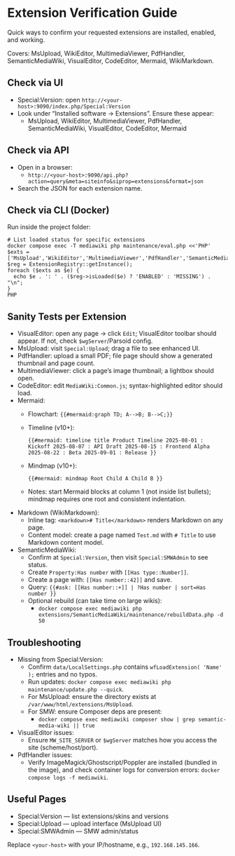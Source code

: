 # Extension Verification Guide

Quick ways to confirm your requested extensions are installed, enabled, and working.

Covers: MsUpload, WikiEditor, MultimediaViewer, PdfHandler, SemanticMediaWiki, VisualEditor, CodeEditor, Mermaid, WikiMarkdown.

## Check via UI
- Special:Version: open `http://<your-host>:9090/index.php/Special:Version`
- Look under “Installed software → Extensions”. Ensure these appear:
  - MsUpload, WikiEditor, MultimediaViewer, PdfHandler, SemanticMediaWiki, VisualEditor, CodeEditor, Mermaid

## Check via API
- Open in a browser:
  - `http://<your-host>:9090/api.php?action=query&meta=siteinfo&siprop=extensions&format=json`
- Search the JSON for each extension name.

## Check via CLI (Docker)
Run inside the project folder:

```
# List loaded status for specific extensions
docker compose exec -T mediawiki php maintenance/eval.php <<'PHP'
$exts = ['MsUpload','WikiEditor','MultimediaViewer','PdfHandler','SemanticMediaWiki','VisualEditor','CodeEditor'];
$reg = ExtensionRegistry::getInstance();
foreach ($exts as $e) {
  echo $e . ': ' . ($reg->isLoaded($e) ? 'ENABLED' : 'MISSING') . "\n";
}
PHP
```

## Sanity Tests per Extension
- VisualEditor: open any page → click `Edit`; VisualEditor toolbar should appear. If not, check `$wgServer`/Parsoid config.
- MsUpload: visit `Special:Upload`; drag a file to see enhanced UI.
- PdfHandler: upload a small PDF; file page should show a generated thumbnail and page count.
- MultimediaViewer: click a page’s image thumbnail; a lightbox should open.
- CodeEditor: edit `MediaWiki:Common.js`; syntax-highlighted editor should load.
- Mermaid:
  - Flowchart: `{{#mermaid:graph TD; A-->B; B-->C;}}`
  - Timeline (v10+):
    
    `{{#mermaid:
    timeline
      title Product Timeline
      2025-08-01 : Kickoff
      2025-08-07 : API Draft
      2025-08-15 : Frontend Alpha
      2025-08-22 : Beta
      2025-09-01 : Release
    }}`
  - Mindmap (v10+):
    
    `{{#mermaid:
    mindmap
      Root
        Child A
        Child B
    }}`
  - Notes: start Mermaid blocks at column 1 (not inside list bullets); mindmap requires one root and consistent indentation.
- Markdown (WikiMarkdown):
  - Inline tag: `<markdown># Title</markdown>` renders Markdown on any page.
  - Content model: create a page named `Test.md` with `# Title` to use Markdown content model.
- SemanticMediaWiki:
  - Confirm at `Special:Version`, then visit `Special:SMWAdmin` to see status.
  - Create `Property:Has number` with `[[Has type::Number]]`.
  - Create a page with: `[[Has number::42]]` and save.
  - Query: `{{#ask: [[Has number::+]] | ?Has number | sort=Has number }}`
  - Optional rebuild (can take time on large wikis):
    - `docker compose exec mediawiki php extensions/SemanticMediaWiki/maintenance/rebuildData.php -d 50`

## Troubleshooting
- Missing from Special:Version:
  - Confirm `data/LocalSettings.php` contains `wfLoadExtension( 'Name' );` entries and no typos.
  - Run updates: `docker compose exec mediawiki php maintenance/update.php --quick`.
  - For MsUpload: ensure the directory exists at `/var/www/html/extensions/MsUpload`.
  - For SMW: ensure Composer deps are present:
    - `docker compose exec mediawiki composer show | grep semantic-media-wiki || true`
- VisualEditor issues:
  - Ensure `MW_SITE_SERVER` or `$wgServer` matches how you access the site (scheme/host/port).
- PdfHandler issues:
  - Verify ImageMagick/Ghostscript/Poppler are installed (bundled in the image), and check container logs for conversion errors: `docker compose logs -f mediawiki`.

## Useful Pages
- Special:Version — list extensions/skins and versions
- Special:Upload — upload interface (MsUpload UI)
- Special:SMWAdmin — SMW admin/status

Replace `<your-host>` with your IP/hostname, e.g., `192.168.145.166`.
